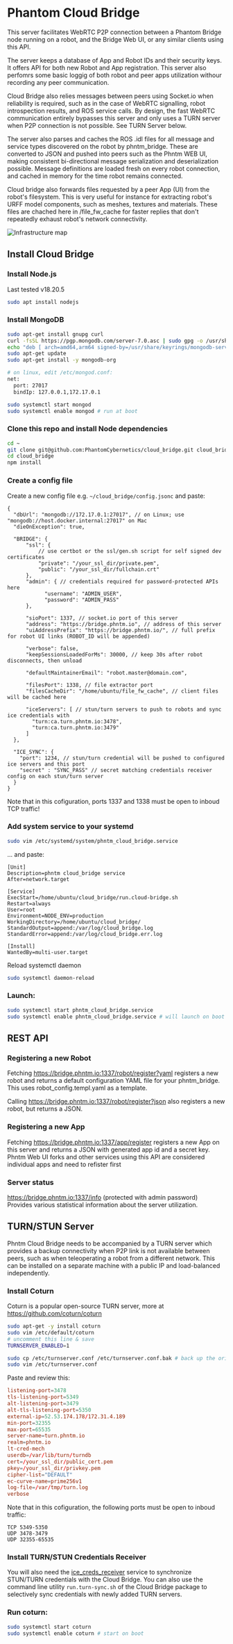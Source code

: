 # Phantom Cloud Bridge

This server facilitates WebRTC P2P connection between a Phantom Bridge node running on a robot, and the Bridge Web UI, or any similar clients using this API.

The server keeps a database of App and Robot IDs and their security keys. It offers API for both new Robot and App registration. This server also perfomrs some basic loggig of both robot and peer apps utilization withour recording any peer communication.

Cloud Bridge also relies messages between peers using Socket.io when reliability is required, such as in the case of WebRTC signalling, robot introspection results, and ROS service calls. By design, the fast WebRTC communication entirely bypasses this server and only uses a TURN server when P2P connection is not possible. See TURN Server below.

The server also parses and caches the ROS .idl files for all message and service types discovered on the robot by phntm_bridge. These are converted to JSON and pushed into peers such as the Phntm WEB UI, making consistent bi-directional message serialization and deserialization possible. Message definitions are loaded fresh on every robot connection, and cached in memory for the time robot remains connected.

Cloud bridge also forwards files requested by a peer App (UI) from the robot's filesystem. This is very useful for instance for extracting robot's URFF model components, such as meshes, textures and materials. These files are chached here in /file_fw_cache for faster replies that don't repeatedly exhaust robot's network connectivity.

![Infrastructure map](https://raw.githubusercontent.com/PhantomCybernetics/phntm_bridge_docs/refs/heads/main/img/Architecture_Cloud_Bridge.png)

## Install Cloud Bridge

### Install Node.js
Last tested v18.20.5
```bash
sudo apt install nodejs
```

### Install MongoDB
```bash
sudo apt-get install gnupg curl
curl -fsSL https://pgp.mongodb.com/server-7.0.asc | sudo gpg -o /usr/share/keyrings/mongodb-server-7.0.gpg --dearmor
echo "deb [ arch=amd64,arm64 signed-by=/usr/share/keyrings/mongodb-server-7.0.gpg ] https://repo.mongodb.org/apt/ubuntu jammy/mongodb-org/7.0 multiverse" | sudo tee /etc/apt/sources.list.d/mongodb-org-7.0.list
sudo apt-get update
sudo apt-get install -y mongodb-org

# on linux, edit /etc/mongod.conf:
net:
  port: 27017
  bindIp: 127.0.0.1,172.17.0.1

sudo systemctl start mongod
sudo systemctl enable mongod # run at boot
```

### Clone this repo and install Node dependencies
```bash
cd ~
git clone git@github.com:PhantomCybernetics/cloud_bridge.git cloud_bridge
cd cloud_bridge
npm install
```

### Create a config file
Create a new config file e.g. `~/cloud_bridge/config.jsonc` and paste:
```jsonc
{
  "dbUrl": "mongodb://172.17.0.1:27017", // on Linux; use "mongodb://host.docker.internal:27017" on Mac
  "dieOnException": true,

  "BRIDGE": {
      "ssl": {
          // use certbot or the ssl/gen.sh script for self signed dev certificates
          "private": "/your_ssl_dir/private.pem",
          "public": "/your_ssl_dir/fullchain.crt"
      },
      "admin": { // credentials required for password-protected APIs here
            "username": "ADMIN_USER",
            "password": "ADMIN_PASS"
      },

      "sioPort": 1337, // socket.io port of this server
      "address": "https://bridge.phntm.io", // address of this server
      "uiAddressPrefix": "https://bridge.phntm.io/", // full prefix for robot UI links (ROBOT_ID will be appended)
      
      "verbose": false,
      "keepSessionsLoadedForMs": 30000, // keep 30s after robot disconnects, then unload

      "defaultMaintainerEmail": "robot.master@domain.com",

      "filesPort": 1338, // file extractor port
      "filesCacheDir": "/home/ubuntu/file_fw_cache", // client files will be cached here

      "iceServers": [ // stun/turn servers to push to robots and sync ice credentials with
        "turn:ca.turn.phntm.io:3478",
        "turn:ca.turn.phntm.io:3479"
      ]
  },

  "ICE_SYNC": {
    "port": 1234, // stun/turn credential will be pushed to configured ice servers and this port
    "secret" : "SYNC_PASS" // secret matching credentials receiver config on each stun/turn server
  }
}
```
Note that in this cofiguration, ports 1337 and 1338 must be open to inboud TCP traffic!

### Add system service to your systemd
```bash
sudo vim /etc/systemd/system/phntm_cloud_bridge.service
```
... and paste:
```
[Unit]
Description=phntm cloud_bridge service
After=network.target

[Service]
ExecStart=/home/ubuntu/cloud_bridge/run.cloud-bridge.sh
Restart=always
User=root
Environment=NODE_ENV=production
WorkingDirectory=/home/ubuntu/cloud_bridge/
StandardOutput=append:/var/log/cloud_bridge.log
StandardError=append:/var/log/cloud_bridge.err.log

[Install]
WantedBy=multi-user.target
```
Reload systemctl daemon
```bash
sudo systemctl daemon-reload
```

### Launch:
```bash
sudo systemctl start phntm_cloud_bridge.service
sudo systemctl enable phntm_cloud_bridge.service # will launch on boot
```

## REST API

### Registering a new Robot

Fetching https://bridge.phntm.io:1337/robot/register?yaml registers a new robot and returns a default configuration YAML file for your phntm_bridge. This uses robot_config.templ.yaml as a template. 

Calling https://bridge.phntm.io:1337/robot/register?json also registers a new robot, but returns a JSON.

### Registering a new App

Fetching https://bridge.phntm.io:1337/app/register registers a new App on this server and returns a JSON with generated app id and a secret key. Phntm Web UI forks and other services using this API are considered individual apps and need to refister first

### Server status

https://bridge.phntm.io:1337/info (protected with admin password) \
Provides various statistical information about the server utilization.

## TURN/STUN Server
Phntm Cloud Bridge needs to be accompanied by a TURN server which provides a backup connectivity when P2P link is not available between peers, such as when teleoperating a robot from a different network. This can be installed on a separate machine with a public IP and load-balanced independently.

### Install Coturn
Coturn is a popular open-source TURN server, more at https://github.com/coturn/coturn

```bash
sudo apt-get -y install coturn
sudo vim /etc/default/coturn
# uncomment this line & save
TURNSERVER_ENABLED=1

sudo cp /etc/turnserver.conf /etc/turnserver.conf.bak # back up the original
sudo vim /etc/turnserver.conf
```

Paste and review this:
```conf
listening-port=3478
tls-listening-port=5349
alt-listening-port=3479
alt-tls-listening-port=5350
external-ip=52.53.174.178/172.31.4.189
min-port=32355
max-port=65535
server-name=turn.phntm.io
realm=phntm.io
lt-cred-mech
userdb=/var/lib/turn/turndb
cert=/your_ssl_dir/public_cert.pem
pkey=/your_ssl_dir/privkey.pem
cipher-list="DEFAULT"
ec-curve-name=prime256v1
log-file=/var/tmp/turn.log
verbose
```

Note that in this cofiguration, the following ports must be open to inboud traffic:
```
TCP	5349-5350
UDP	3478-3479
UDP	32355-65535
```

### Install TURN/STUN Credentials Receiver

You will also need the [ice_creds_receiver](https://github.com/PhantomCybernetics/ice_creds_receiver) service to synchronize STUN/TURN credentials with the Cloud Bridge. You can also use the command line utility `run.turn-sync.sh` of the Cloud Bridge package to selectively sync credentials with newly added TURN servers.

### Run coturn:
```bash
sudo systemctl start coturn
sudo systemctl enable coturn # start on boot
```
